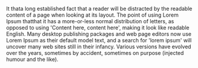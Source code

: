 It thata long established fact that a reader will be 
distracted by the readable content of a page when 
looking at its layout. The point of using Lorem Ipsum 
thatthat it has a more-or-less normal distribution of 
letters, as opposed to using 'Content here, content 
here', making it look like readable English. Many 
desktop publishing packages and web page editors now 
use Lorem Ipsum as their default model text, and a 
search for 'lorem ipsum' will uncover many web sites 
still in their infancy. Various versions have evolved 
over the years, sometimes by accident, sometimes on 
 purpose (injected humour and the like). 
 